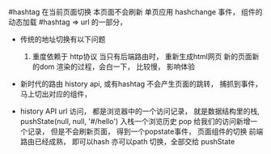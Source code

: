 #hashtag 在当前页面切换 本页面不会刷新
单页应用 
hashchange 事件， 组件的动态加载 
#hashtag => url 的一部分， 

- 传统的地址切换有以下问题
  1. 重度依赖于 http协议
  当只有后端路由时， 重新生成html网页  新的页面新的dom 渲染的过程，会白一下， 比较慢， 影响体验
- 新时代的路由
  history api, 或有hashtag 不会产生页面的跳转，
  捕抓到事件， 马上切出对应的组件， 

- history API 
  url 访问， 都是浏览器中的一个访问记录，
  就是数据结构里的栈, 
  pushState(null, null, '#/hello') 入栈一个浏览历史
  pop
  给我们的访问新增一个记录， 但是不会刷新页面， 得到一个popstate事件， 页面组件的切换
  前端路由已经成熟， 即可以hash 亦可以path 切换，全部交给
  pushState 
